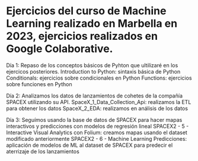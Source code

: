 # Ejercicios del curso de Machine Learning realizado en Marbella en 2023, ejercicios realizados en Google Colaborative.

Día 1: Repaso de los conceptos básicos de Pyhton que ultilizaré en los ejercicos posteriores.
Introduction to Python: sintaxis básica de Python
Conditionals: ejercicios sobre condicionales en Python
Functions: ejercicios sobre funciones en Python

Día 2: Analizamos los datos de lanzamientos de cohetes de la compañía SPACEX utilizando su API.
SpaceX_1_Data_Collection_Api: realizamos la ETL para obtener los datos
SpaceX_2_EDA: realizamos en análisis de los datos

Día 3: Seguímos usando la base de datos de SPACEX para hacer mapas interactivos y predicciones con modelos de regresión lineal
SPACEX2 - 5 - Interactive Visual Analytics con Folium: creamos mapas usando el dataset modificado anteriormente
SPACEX2 - 6 - Machine Learning Predicciones: aplicación de modelos de ML al dataset de SPACEX para predecir el aterrizaje de los lanzamientos
